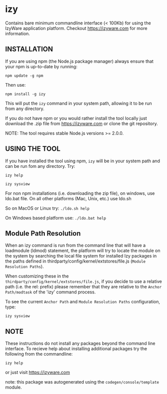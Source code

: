 # izy
Contains bare minimum commandline interface (< 100Kb) for using the IzyWare application platform. Checkout https://izyware.com for more information.

## INSTALLATION

If you are using npm (the Node.js package manager) always ensure that your npm is up-to-date by running:

`npm update -g npm`  

Then use:

`npm install -g izy`

This will put the `izy` command in your system path, allowing it to be run from any directory.

If you do not have npm or you would rather install the tool locally just download the .zip file from https://izyware.com or clone the git repository.

NOTE: The tool requires stable Node.js versions >= 2.0.0.  

## USING THE TOOL

If you have installed the tool using npm, `izy` will be in your system path and can be run fom any directory. Try:

`izy help`

`izy sysview`

For non npm installations (i.e. downloading the zip file), on windows, use ldo.bat file. On all other platforms (Mac, Unix, etc.) use ldo.sh

So on MacOS or Linux try: `./ldo.sh help`

On Windows based platform use: `./ldo.bat help`

## Module Path Resolution
When an izy command is run from the command line that will have a loadmodule (ldmod) statement, the platform will try to locate the module on the system by searching the local file system for installed Izy packages in the paths defined in thirdparty/config/kernel/extstores/file.js (`Module Resolution Paths`). 

When customizing these in the `thirdparty/config/kernel/extstores/file.js`, if you decide to use a relative path (i.e. the rel: prefix) please remember that they are relative to the `Anchor Path/modtask` of the 'izy' command process. 

To see the current `Anchor Path` and `Module Resolution Paths` configuration, type:

`izy sysview`

## NOTE
These instructions do not install any packages beyond the command line interface. To recieve help about installing additional packages try the following from the commandline:

`izy help`

or just visit https://izyware.com


note: this package was autogenerated using the `codegen/console/template` module. 
